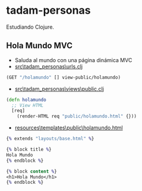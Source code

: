 # tadam-personas

Estudiando Clojure.

## Hola Mundo MVC

- Saluda al mundo con una página dinámica MVC
- [src\tadam_personas\urls.clj](https://github.com/akobashikawa/tadam-personas/blob/master/src/tadam_personas/urls.clj)

```clj
(GET "/holamundo" [] view-public/holamundo)
```

- [src\tadam_personas\views\public.clj](https://github.com/akobashikawa/tadam-personas/blob/master/src/tadam_personas/views/public.clj)

```clj
(defn holamundo
  ;; View HTML
  [req]
    (render-HTML req "public/holamundo.html" {}))
```

- [resources\templates\public\holamundo.html](https://github.com/akobashikawa/tadam-personas/blob/master/resources/templates/public/holamundo.html)

```clj
{% extends "layouts/base.html" %}

{% block title %}
Hola Mundo
{% endblock %}

{% block content %}
<h1>Hola Mundo</h1>
{% endblock %}
```
